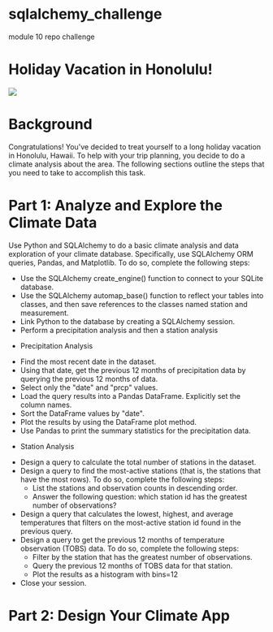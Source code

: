 # sqlalchemy_challenge
module 10 repo challenge
# Holiday Vacation in Honolulu!

![](../images/honolulu.jpg)

# Background
Congratulations! You've decided to treat yourself to a long holiday vacation in Honolulu, Hawaii. 
To help with your trip planning, you decide to do a climate analysis about the area. The following 
sections outline the steps that you need to take to accomplish this task.

# Part 1: Analyze and Explore the Climate Data
Use Python and SQLAlchemy to do a basic climate analysis and data exploration of your climate database. 
Specifically, use SQLAlchemy ORM queries, Pandas, and Matplotlib. To do so, complete the following steps:

-  Use the SQLAlchemy create_engine() function to connect to your SQLite database.
-  Use the SQLAlchemy automap_base() function to reflect your tables into classes, and then 
    save references to the classes named station and measurement.
-  Link Python to the database by creating a SQLAlchemy session.
-  Perform a precipitation analysis and then a station analysis

*  Precipitation Analysis
-  Find the most recent date in the dataset.
-  Using that date, get the previous 12 months of precipitation data by querying the previous 12 months of data.
-  Select only the "date" and "prcp" values.
-  Load the query results into a Pandas DataFrame. Explicitly set the column names.
-  Sort the DataFrame values by "date".
-  Plot the results by using the DataFrame plot method.
-  Use Pandas to print the summary statistics for the precipitation data.

*  Station Analysis
-  Design a query to calculate the total number of stations in the dataset.
-  Design a query to find the most-active stations (that is, the stations that have the most rows). To do so, 
    complete the following steps:
    *  List the stations and observation counts in descending order.
    *  Answer the following question: which station id has the greatest number of observations?
-  Design a query that calculates the lowest, highest, and average temperatures that filters on the most-active 
    station id found in the previous query.
-  Design a query to get the previous 12 months of temperature observation (TOBS) data. To do so, complete the following steps:
    *  Filter by the station that has the greatest number of observations.
    *  Query the previous 12 months of TOBS data for that station.
    *  Plot the results as a histogram with bins=12
-  Close your session.
 
# Part 2: Design Your Climate App
